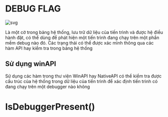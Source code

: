 # DEBUG FLAG

![svg](https://user-images.githubusercontent.com/101321172/157626299-b462065b-7290-4de7-a22c-247f4b4bb74f.svg)

Là một cờ trong bảng hệ thống, lưu trữ dữ liệu của tiến trình và được hệ điều hành đặt, có thể dùng để phát hiện một tiến trình đang chạy trên một phần mềm debug nào đó. Các trạng thái có thể được xác mình thông qua các hàm API hay kiểm tra trong bảng hệ thống

## Sử dụng winAPI
Sử dụng các hàm trong thư viện WinAPI hay NativeAPI có thể kiểm tra được cấu trúc của hệ thống trong dữ liệu của tiến trình để xác định tiến trình có đang chạy trên một debugger nào không

# IsDebuggerPresent()
